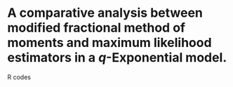 # A comparative analysis between modified fractional method of moments and maximum likelihood estimators in a $q$-Exponential model.
 R codes
